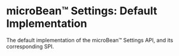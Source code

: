 # microBean™ Settings: Default Implementation

The default implementation of the microBean™ Settings API, and its
corresponding SPI.
